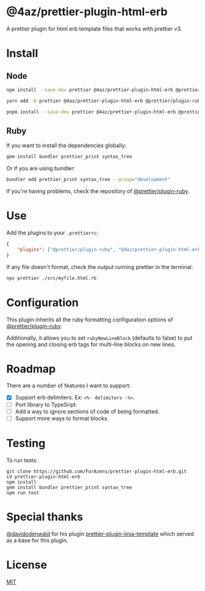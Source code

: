 # @4az/prettier-plugin-html-erb
A prettier plugin for html erb template files that works with prettier v3.

# Install
## Node
```bash
npm install --save-dev prettier @4az/prettier-plugin-html-erb @prettier/plugin-ruby
```
```bash
yarn add -D prettier @4az/prettier-plugin-html-erb @prettier/plugin-ruby
```
```bash
pnpm install --save-dev prettier @4az/prettier-plugin-html-erb @prettier/plugin-ruby
```

## Ruby
If you want to install the dependencies globally:
```bash
gem install bundler prettier_print syntax_tree
```

Or if you are using bundler:
```bash
bundler add prettier_print syntax_tree --group="development"
```

If you're having problems, check the repository of [@prettier/plugin-ruby](https://github.com/prettier/plugin-ruby?tab=readme-ov-file#getting-started).

# Use
Add the plugins to your `.prettierrc`:
```json
{
    "plugins": ["@prettier/plugin-ruby", "@4az/prettier-plugin-html-erb"]
}
```

If any file doesn't format, check the output running prettier in the terminal:
```bash
npx prettier ./src/myfile.html.rb
```

# Configuration
This plugin inherits all the ruby formatting configuration options of [@prettier/plugin-ruby](https://github.com/prettier/plugin-ruby?tab=readme-ov-file#configuration).

Additionally, it allows you to set `rubyNewLineBlock` (defaults to false) to put the opening and closing erb tags for multi-line blocks on new lines. 

# Roadmap
There are a number of features I want to support:
- [x] Support erb delimiters. Ex: `<%- delimiters -%>`.
- [ ] Port library to TypeSript.
- [ ] Add a way to ignore sections of code of being formatted.
- [ ] Support more ways to format blocks.

# Testing
To run tests:
```
git clone https://github.com/ForAzens/prettier-plugin-html-erb.git
cd prettier-plugin-html-erb
npm install
gem install bundler prettier_print syntax_tree
npm run test
```

# Special thanks
[@davidodenwald](https://github.com/davidodenwald) for his plugin [prettier-plugin-jinja-template](https://github.com/davidodenwald/prettier-plugin-jinja-template) which served as a base for this plugin.

# License
[MIT](https://github.com/ForAzens/prettier-plugin-html-erb/blob/main/LICENSE)
